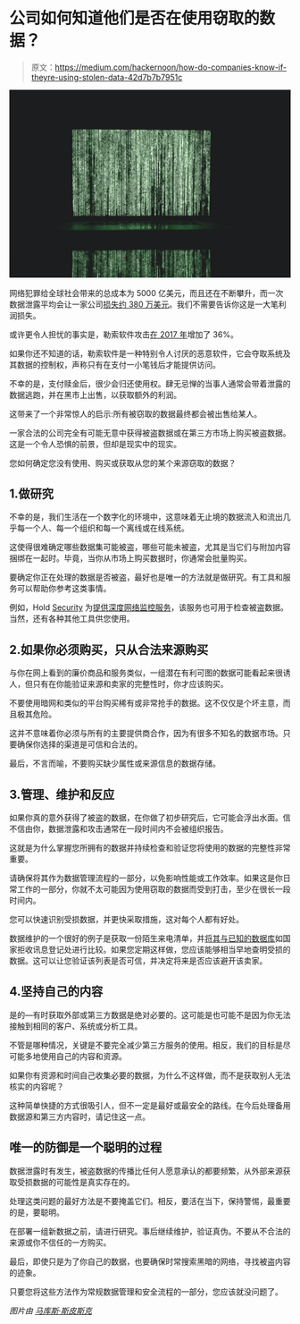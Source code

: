 # 公司如何知道他们是否在使用窃取的数据？

> 原文：<https://medium.com/hackernoon/how-do-companies-know-if-theyre-using-stolen-data-42d7b7b7951c>

![](img/d87f90c1900353493fd260b8434cf012.png)

网络犯罪给全球社会带来的总成本为 5000 亿美元，而且还在不断攀升，而一次数据泄露平均会让一家公司[损失约 380 万美元](https://www.microsoft.com/en-us/cloud-platform/advanced-threat-analytics)。我们不需要告诉你这是一大笔利润损失。

或许更令人担忧的事实是，勒索软件攻击[在 2017 年](https://www.symantec.com/security-center/threat-report)增加了 36%。

如果你还不知道的话，勒索软件是一种特别令人讨厌的恶意软件，它会夺取系统及其数据的控制权，声称只有在支付一小笔钱后才能提供访问。

不幸的是，支付赎金后，很少会归还使用权。肆无忌惮的当事人通常会带着泄露的数据逃跑，并在黑市上出售，以获取额外的利润。

这带来了一个非常惊人的启示:所有被窃取的数据最终都会被出售给某人。

一家合法的公司完全有可能无意中获得被盗数据或在第三方市场上购买被盗数据。这是一个令人恐惧的前景，但却是现实中的现实。

您如何确定您没有使用、购买或获取从您的某个来源窃取的数据？

## 1.做研究

不幸的是，我们生活在一个数字化的环境中，这意味着无止境的数据流入和流出几乎每一个人、每一个组织和每一个离线或在线系统。

这使得很难确定哪些数据集可能被盗，哪些可能未被盗，尤其是当它们与附加内容捆绑在一起时。毕竟，当你从市场上购买数据时，你通常会批量购买。

要确定你正在处理的数据是否被盗，最好也是唯一的方法就是做研究。有工具和服务可以帮助你参考这类事情。

例如，Hold [Security](https://hackernoon.com/tagged/security) 为[提供深度网络监控服务](https://holdsecurity.com/services/deep-web-monitoring/)，该服务也可用于检查被盗数据。当然，还有各种其他工具供您使用。

## 2.如果你必须购买，只从合法来源购买

与你在网上看到的廉价商品和服务类似，一组潜在有利可图的数据可能看起来很诱人，但只有在你能验证来源和卖家的完整性时，你才应该购买。

不要使用暗网和类似的平台购买稀有或非常抢手的数据。这不仅仅是个坏主意，而且极其危险。

这并不意味着你必须与所有的主要提供商合作，因为有很多不知名的数据市场。只要确保你选择的渠道是可信和合法的。

最后，不言而喻，不要购买缺少属性或来源信息的数据存储。

## 3.管理、维护和反应

如果你真的意外获得了被盗的数据，在你做了初步研究后，它可能会浮出水面。信不信由你，数据泄露和攻击通常在一段时间内不会被组织报告。

这就是为什么掌握您所拥有的数据并持续检查和验证您将使用的数据的完整性非常重要。

请确保将其作为数据管理流程的一部分，以免影响性能或工作效率。如果这是你日常工作的一部分，你就不太可能因为使用窃取的数据而受到打击，至少在很长一段时间内。

您可以快速识别受损数据，并更快采取措施，这对每个人都有好处。

数据维护的一个很好的例子是获取一份陌生来电清单，并[将其与已知的数据库](https://www.telephonelists.biz/blog/cold-calling/buy-quality-leads-lists/)如国家拒收讯息登记处进行比较。如果您定期这样做，您应该能够相当早地查明受损的数据。这可以让您验证该列表是否可信，并决定将来是否应该避开该卖家。

## 4.坚持自己的内容

是的—有时获取外部或第三方数据是绝对必要的。这可能是也可能不是因为你无法接触到相同的客户、系统或分析工具。

不管是哪种情况，关键是不要完全减少第三方服务的使用。相反，我们的目标是尽可能多地使用自己的内容和资源。

如果你有资源和时间自己收集必要的数据，为什么不这样做，而不是获取别人无法核实的内容呢？

这种简单快捷的方式很吸引人，但不一定是最好或最安全的路线。在今后处理备用数据源和第三方内容时，请记住这一点。

## 唯一的防御是一个聪明的过程

数据泄露时有发生，被盗数据的传播比任何人愿意承认的都要频繁，从外部来源获取受损数据的可能性是真实存在的。

处理这类问题的最好方法是不要掩盖它们。相反，要活在当下，保持警惕，最重要的是，要聪明。

在部署一组新数据之前，请进行研究。事后继续维护，验证真伪。不要从不合法的来源或你不信任的一方购买。

最后，即使只是为了你自己的数据，也要确保时常搜索黑暗的网络，寻找被盗内容的迹象。

只要您将这些方法作为常规数据管理和安全流程的一部分，您应该就没问题了。

*图片由* [*马库斯·斯皮斯克*](https://www.pexels.com/photo/green-water-fountain-225769/)